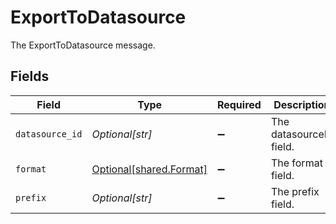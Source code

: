 # ExportToDatasource

The ExportToDatasource message.


## Fields

| Field                                                    | Type                                                     | Required                                                 | Description                                              |
| -------------------------------------------------------- | -------------------------------------------------------- | -------------------------------------------------------- | -------------------------------------------------------- |
| `datasource_id`                                          | *Optional[str]*                                          | :heavy_minus_sign:                                       | The datasourceId field.                                  |
| `format`                                                 | [Optional[shared.Format]](../../models/shared/format.md) | :heavy_minus_sign:                                       | The format field.                                        |
| `prefix`                                                 | *Optional[str]*                                          | :heavy_minus_sign:                                       | The prefix field.                                        |